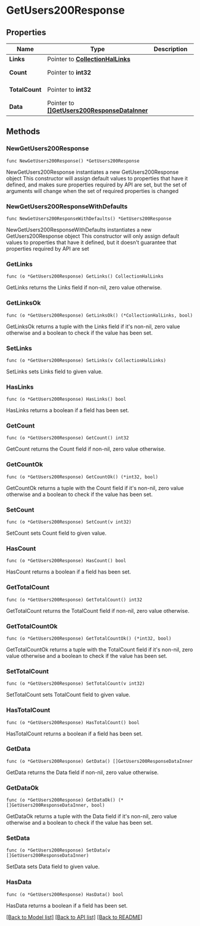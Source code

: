 # GetUsers200Response

## Properties

Name | Type | Description | Notes
------------ | ------------- | ------------- | -------------
**Links** | Pointer to [**CollectionHalLinks**](CollectionHalLinks.md) |  | [optional] 
**Count** | Pointer to **int32** |  | [optional] [readonly] 
**TotalCount** | Pointer to **int32** |  | [optional] [readonly] 
**Data** | Pointer to [**[]GetUsers200ResponseDataInner**](GetUsers200ResponseDataInner.md) |  | [optional] [readonly] 

## Methods

### NewGetUsers200Response

`func NewGetUsers200Response() *GetUsers200Response`

NewGetUsers200Response instantiates a new GetUsers200Response object
This constructor will assign default values to properties that have it defined,
and makes sure properties required by API are set, but the set of arguments
will change when the set of required properties is changed

### NewGetUsers200ResponseWithDefaults

`func NewGetUsers200ResponseWithDefaults() *GetUsers200Response`

NewGetUsers200ResponseWithDefaults instantiates a new GetUsers200Response object
This constructor will only assign default values to properties that have it defined,
but it doesn't guarantee that properties required by API are set

### GetLinks

`func (o *GetUsers200Response) GetLinks() CollectionHalLinks`

GetLinks returns the Links field if non-nil, zero value otherwise.

### GetLinksOk

`func (o *GetUsers200Response) GetLinksOk() (*CollectionHalLinks, bool)`

GetLinksOk returns a tuple with the Links field if it's non-nil, zero value otherwise
and a boolean to check if the value has been set.

### SetLinks

`func (o *GetUsers200Response) SetLinks(v CollectionHalLinks)`

SetLinks sets Links field to given value.

### HasLinks

`func (o *GetUsers200Response) HasLinks() bool`

HasLinks returns a boolean if a field has been set.

### GetCount

`func (o *GetUsers200Response) GetCount() int32`

GetCount returns the Count field if non-nil, zero value otherwise.

### GetCountOk

`func (o *GetUsers200Response) GetCountOk() (*int32, bool)`

GetCountOk returns a tuple with the Count field if it's non-nil, zero value otherwise
and a boolean to check if the value has been set.

### SetCount

`func (o *GetUsers200Response) SetCount(v int32)`

SetCount sets Count field to given value.

### HasCount

`func (o *GetUsers200Response) HasCount() bool`

HasCount returns a boolean if a field has been set.

### GetTotalCount

`func (o *GetUsers200Response) GetTotalCount() int32`

GetTotalCount returns the TotalCount field if non-nil, zero value otherwise.

### GetTotalCountOk

`func (o *GetUsers200Response) GetTotalCountOk() (*int32, bool)`

GetTotalCountOk returns a tuple with the TotalCount field if it's non-nil, zero value otherwise
and a boolean to check if the value has been set.

### SetTotalCount

`func (o *GetUsers200Response) SetTotalCount(v int32)`

SetTotalCount sets TotalCount field to given value.

### HasTotalCount

`func (o *GetUsers200Response) HasTotalCount() bool`

HasTotalCount returns a boolean if a field has been set.

### GetData

`func (o *GetUsers200Response) GetData() []GetUsers200ResponseDataInner`

GetData returns the Data field if non-nil, zero value otherwise.

### GetDataOk

`func (o *GetUsers200Response) GetDataOk() (*[]GetUsers200ResponseDataInner, bool)`

GetDataOk returns a tuple with the Data field if it's non-nil, zero value otherwise
and a boolean to check if the value has been set.

### SetData

`func (o *GetUsers200Response) SetData(v []GetUsers200ResponseDataInner)`

SetData sets Data field to given value.

### HasData

`func (o *GetUsers200Response) HasData() bool`

HasData returns a boolean if a field has been set.


[[Back to Model list]](../README.md#documentation-for-models) [[Back to API list]](../README.md#documentation-for-api-endpoints) [[Back to README]](../README.md)


